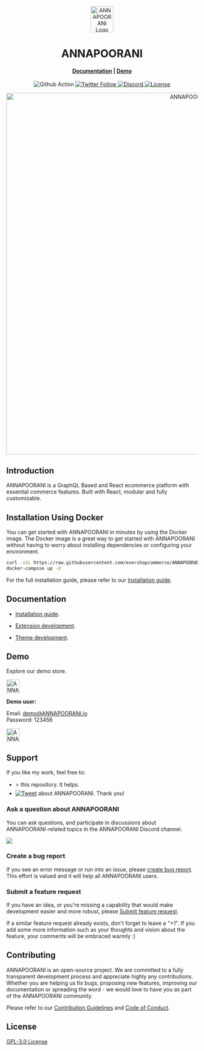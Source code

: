 <p>&nbsp;&nbsp;&nbsp;&nbsp;&nbsp;&nbsp;</p>
<p align="center">
<img width="60" height="68" alt="ANNAPOORANI Logo" src="https://ANNAPOORANI.io/img/logo.png"/>
</p>
<p align="center">
  <h1 align="center">ANNAPOORANI</h1>
</p>
<h4 align="center">
    <a href="https://ANNAPOORANI.io/docs/development/getting-started/introduction">Documentation</a> |
    <a href="https://demo.ANNAPOORANI.io/">Demo</a>
</h4>

<p align="center">
  <img src="https://github.com/nodeonline/nodejscart/actions/workflows/build.yml/badge.svg" alt="Github Action">
  <a href="https://twitter.com/evershopjs">
    <img alt="Twitter Follow" src="https://img.shields.io/twitter/follow/evershopjs?style=social">
  </a>
  <a href="https://discord.gg/GSzt7dt7RM">
    <img src="https://img.shields.io/discord/757179260417867879?label=discord" alt="Discord">
  </a>
  <a href="https://opensource.org/licenses/GPL-3.0">
    <img src="https://img.shields.io/badge/License-GPLv3-blue.svg" alt="License">
  </a>
</p>

<p align="center">
<img alt="ANNAPOORANI" width="950" src="https://raw.githubusercontent.com/evershopcommerce/ANNAPOORANI/dev/.github/images/banner.png"/>
</p>

## Introduction

ANNAPOORANI is a GraphQL Based and React ecommerce platform with essential commerce features. Built with React, modular and fully customizable.

## Installation Using Docker


You can get started with ANNAPOORANI in minutes by using the Docker image. The Docker image is a great way to get started with ANNAPOORANI without having to worry about installing dependencies or configuring your environment.

```bash
curl -sSL https://raw.githubusercontent.com/evershopcommerce/ANNAPOORANI/main/docker-compose.yml > docker-compose.yml
docker-compose up -d
```

For the full installation guide, please refer to our [Installation guide](https://ANNAPOORANI.io/docs/development/getting-started/installation-guide).

## Documentation

- [Installation guide](https://ANNAPOORANI.io/docs/development/getting-started/installation-guide).

- [Extension development](https://ANNAPOORANI.io/docs/development/module/create-your-first-extension).

- [Theme development](https://ANNAPOORANI.io/docs/development/theme/theme-overview).


## Demo

Explore our demo store.

<p align="left">
  <a href="https://demo.ANNAPOORANI.io/admin" target="_blank">
    <img alt="ANNAPOORANI-backend-demo" height="35" alt="ANNAPOORANI Admin Demo" src="https://raw.githubusercontent.com/evershopcommerce/ANNAPOORANI/dev/.github/images/ANNAPOORANI-admin-demo.png"/>
  </a>
</p>
<b>Demo user:</b>

Email: demo@ANNAPOORANI.io<br/>
Password: 123456

<p align="left">
  <a href="https://demo.ANNAPOORANI.io/" target="_blank">
    <img alt="ANNAPOORANI-store-demo" height="35" alt="ANNAPOORANI Store Demo" src="https://raw.githubusercontent.com/evershopcommerce/ANNAPOORANI/dev/.github/images/ANNAPOORANI-store-front-demo.png"/>
  </a>
</p>

## Support

If you like my work, feel free to:

- ⭐ this repository. It helps.
- [![Tweet](https://img.shields.io/twitter/url/http/shields.io.svg?style=social)][tweet] about ANNAPOORANI. Thank you!

[tweet]: https://twitter.com/intent/tweet?url=https%3A%2F%2Fgithub.com%2Fevershopcommerce%2Fevershop&text=Awesome%20React%20Ecommerce%20Project&hashtags=react,ecommerce,expressjs,graphql
### Ask a question about ANNAPOORANI

You can ask questions, and participate in discussions about ANNAPOORANI-related topics in the ANNAPOORANI Discord channel.

<a href="https://discord.gg/GSzt7dt7RM"><img src="https://raw.githubusercontent.com/evershopcommerce/ANNAPOORANI/dev/.github/images/discord_banner_github.svg" /></a>

### Create a bug report

If you see an error message or run into an issue, please [create bug report](https://github.com/evershopcommerce/ANNAPOORANI/issues/new). This effort is valued and it will help all ANNAPOORANI users.


### Submit a feature request

If you have an idea, or you're missing a capability that would make development easier and more robust, please [Submit feature request](https://github.com/evershopcommerce/ANNAPOORANI/issues/new).

If a similar feature request already exists, don't forget to leave a "+1".
If you add some more information such as your thoughts and vision about the feature, your comments will be embraced warmly :)

## Contributing

ANNAPOORANI is an open-source project. We are committed to a fully transparent development process and appreciate highly any contributions. Whether you are helping us fix bugs, proposing new features, improving our documentation or spreading the word - we would love to have you as part of the ANNAPOORANI community.

Please refer to our [Contribution Guidelines](./CONTRIBUTING.md) and [Code of Conduct](./CODE_OF_CONDUCT.md).

## License

[GPL-3.0 License](https://github.com/evershopcommerce/ANNAPOORANI/blob/main/LICENSE)
